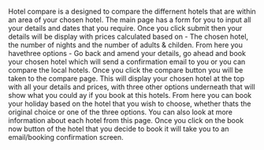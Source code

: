 
Hotel compare is a designed to compare the differnent hotels that are within an area of your chosen hotel.
The main page has a form for you to input all your details and dates that you require.
Once you click submit then your details will be display with prices calculated based on - The chosen hotel, the number of nights and the number of adults & childen.
From here you havethree options - Go back and amend your details, go ahead and book your chosen hotel which will send a confirmation email to you or you can compare the local hotels.
Once you click the compare button you will be taken to the compare page. This will display your chosen hotel at the top with all your details and prices, with three other options underneath that will show what you could ay if you book at this hotels.
From here you can book your holiday based on the hotel that you wish to choose, whether thats the original choice or one of the three options. You can also look at more information about each hotel from this page.
Once you click on the book now button of the hotel that you decide to book it will take you to an email/booking confirmation screen.